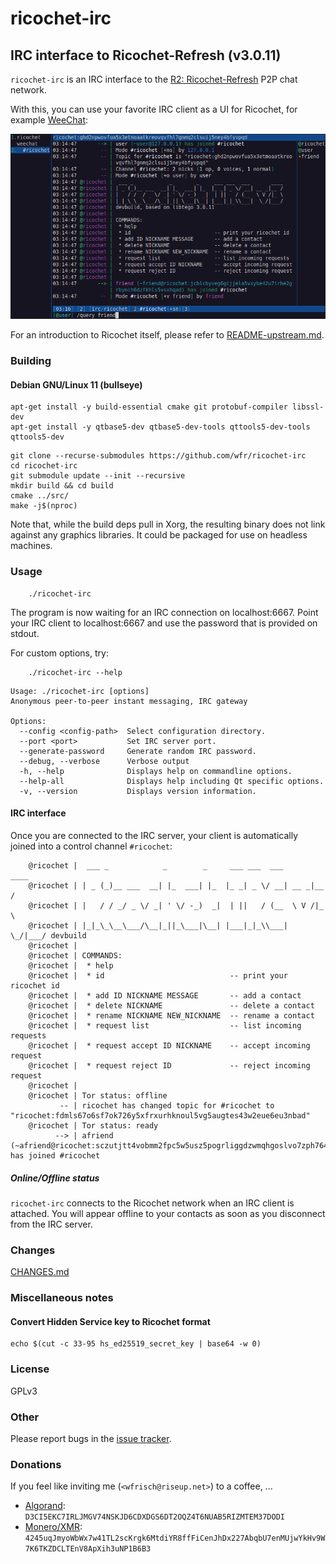 # ricochet-irc
## IRC interface to Ricochet-Refresh (v3.0.11)
`ricochet-irc` is an IRC interface to the
[R2: Ricochet-Refresh](https://github.com/blueprint-freespeech/ricochet-refresh/)
P2P chat network.

With this, you can use your favorite IRC client as a UI for Ricochet, for
example [WeeChat](https://weechat.org/):

![ricochet-irc screenshot](doc/irc/ricochet-irc.png)

For an introduction to Ricochet itself, please refer to
[README-upstream.md](README-upstream.md).

### Building
#### Debian GNU/Linux 11 (bullseye)

```
apt-get install -y build-essential cmake git protobuf-compiler libssl-dev
apt-get install -y qtbase5-dev qtbase5-dev-tools qttools5-dev-tools qttools5-dev
```

```
git clone --recurse-submodules https://github.com/wfr/ricochet-irc
cd ricochet-irc
git submodule update --init --recursive
mkdir build && cd build
cmake ../src/
make -j$(nproc)
```

Note that, while the build deps pull in Xorg, the resulting binary does not
link against any graphics libraries. It could be packaged for use on headless
machines.

### Usage
```
    ./ricochet-irc
```
The program is now waiting for an IRC connection on localhost:6667.  Point your
IRC client to localhost:6667 and use the password that is provided on stdout.

For custom options, try:
```
    ./ricochet-irc --help
```
```
Usage: ./ricochet-irc [options]
Anonymous peer-to-peer instant messaging, IRC gateway

Options:
  --config <config-path>  Select configuration directory.
  --port <port>           Set IRC server port.
  --generate-password     Generate random IRC password.
  --debug, --verbose      Verbose output
  -h, --help              Displays help on commandline options.
  --help-all              Displays help including Qt specific options.
  -v, --version           Displays version information.
```

#### IRC interface
Once you are connected to the IRC server, your client is automatically joined
into a control channel `#ricochet`:

```
    @ricochet |  ___ _            _        _     ___ ___  ___       ____
    @ricochet | | _ (_)__ ___  __| |_  ___| |_  |_ _| _ \/ __| __ _|__ /
    @ricochet | |   / / _/ _ \/ _| ' \/ -_)  _|  | ||   / (__  \ V /|_ \
    @ricochet | |_|_\_\__\___/\__|_||_\___|\__| |___|_|_\\___|  \_/|___/ devbuild
    @ricochet |
    @ricochet | COMMANDS:
    @ricochet |  * help
    @ricochet |  * id                            -- print your ricochet id
    @ricochet |  * add ID NICKNAME MESSAGE       -- add a contact
    @ricochet |  * delete NICKNAME               -- delete a contact
    @ricochet |  * rename NICKNAME NEW_NICKNAME  -- rename a contact
    @ricochet |  * request list                  -- list incoming requests
    @ricochet |  * request accept ID NICKNAME    -- accept incoming request
    @ricochet |  * request reject ID             -- reject incoming request
    @ricochet |
    @ricochet | Tor status: offline
           -- | ricochet has changed topic for #ricochet to "ricochet:fdmls67o6sf7ok726y5xfrxurhknoul5vg5augtes43w2eue6eu3nbad"
    @ricochet | Tor status: ready
          --> | afriend (~afriend@ricochet:sczutjtt4vobmm2fpc5w5usz5pogrliggdzwmqhgoslvo7zph764sdqd) has joined #ricochet
```

##### Online/Offline status
`ricochet-irc` connects to the Ricochet network when an IRC client is
attached. You will appear offline to your contacts as soon as you disconnect
from the IRC server.

### Changes
[CHANGES.md](CHANGES.md)

### Miscellaneous notes
#### Convert Hidden Service key to Ricochet format
```
echo $(cut -c 33-95 hs_ed25519_secret_key | base64 -w 0)
```

### License
GPLv3

### Other
Please report bugs in the [issue tracker](https://github.com/wfr/ricochet-irc/issues).


### Donations
If you feel like inviting me (`<wfrisch@riseup.net>`) to a coffee, ...

* [Algorand](https://www.algorand.com): `D3CI5EKC7IRLJMGV74NSKJD6CDXDGS6DT2OQZ4T6NUAB5RIZMTEM37DODI`
* [Monero/XMR](https://www.getmonero.org/): `4245uqJmyoWbWx7w41TL2scKrgk6MtdiYR8ffFiCenJhDx227AbqbU7enMUjwYkHv9W7K6TKZDCLTEnV8ApXih3uNP1B6B3`
